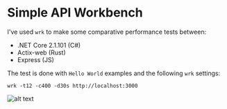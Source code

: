 # Simple API Workbench

I've used `wrk` to make some comparative performance tests between:

- .NET Core 2.1.101 (C#)
- Actix-web (Rust)
- Express (JS)

The test is done with `Hello World` examples and the following `wrk` settings:

`wrk -t12 -c400 -d30s http://localhost:3000`

![alt text](https://raw.githubusercontent.com/robertohuertasm/simple-api-workbench/master/net-vs-rust-vs-js.png "Logo Title Text 1")